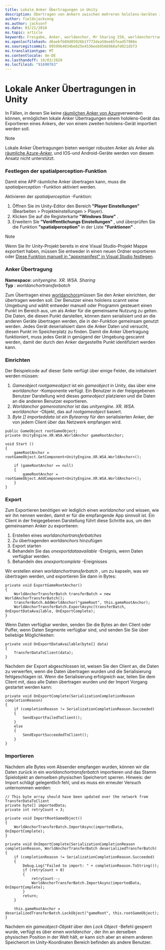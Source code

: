 ```yaml
---
title: Lokale Anker Übertragungen in Unity
description: Übertragen von Ankern zwischen mehreren hololens-Geräten in einer Unity-Anwendung.
author: fieldsjacksong
ms.author: jacksonf
ms.date: 03/21/2018
ms.topic: article
keywords: Freigabe, Anker, worldanchor, Mr Sharing 250, worldanchortransferbatch, spatialperception, Transfer, local Anchor Transfer, Anchor Export, Anchor Import
ms.openlocfilehash: d6aebfb89d05926b1f773dea58ee65fead57988e
ms.sourcegitcommit: 09599b4034be825e4536eeb9566968afd021d5f3
ms.translationtype: MT
ms.contentlocale: de-DE
ms.lasthandoff: 10/03/2020
ms.locfileid: "91690763"
---
```

# <a name="local-anchor-transfers-in-unity"></a>Lokale Anker Übertragungen in Unity

In Fällen, in denen Sie keine <a href="https://docs.microsoft.com/azure/spatial-anchors" target="_blank">räumlichen Anker von Azure</a>verwenden können, ermöglichen lokale Anker Übertragungen einem hololens-Gerät das Exportieren eines Ankers, der von einem zweiten hololens-Gerät importiert werden soll.

>[!NOTE]
>Lokale Anker Übertragungen bieten weniger robusten Anker als Anker als <a href="https://docs.microsoft.com/azure/spatial-anchors" target="_blank">räumliche Azure-Anker</a>, und IOS-und Android-Geräte werden von diesem Ansatz nicht unterstützt.

### <a name="setting-the-spatialperception-capability"></a>Festlegen der spatialperception-Funktion

Damit eine APP räumliche Anker übertragen kann, muss die *spatialperception* -Funktion aktiviert werden.

Aktivieren der *spatialperception* -Funktion:
1. Öffnen Sie im Unity-Editor den Bereich **"Player Einstellungen"** (Bearbeiten > Projekteinstellungen > Player).
2. Klicken Sie auf die Registerkarte **"Windows Store"** .
3. Erweitern Sie **"Veröffentlichungs Einstellungen"** , und überprüfen Sie die Funktion **"spatialperception"** in der Liste **"Funktionen"** .

>[!NOTE]
>Wenn Sie Ihr Unity-Projekt bereits in eine Visual Studio-Projekt Mappe exportiert haben, müssen Sie entweder in einen neuen Ordner exportieren oder [Diese Funktion manuell in "appxmanifest" in Visual Studio festlegen](local-anchor-transfers-in-directx.md#set-up-your-app-to-use-the-spatialperception-capability).

### <a name="anchor-transfer"></a>Anker Übertragung

**Namespace:** *unityengine. XR. WSA. Sharing*<br>
**Typ** : *worldanchortransferbatch*

Zum Übertragen eines [worldanchors](../develop/unity/coordinate-systems-in-unity.md)müssen Sie den Anker einrichten, der übertragen werden soll. Der Benutzer eines hololens scannt seine Umgebung und wählt entweder manuell oder Programm gesteuert einen Punkt im Bereich aus, um als Anker für die gemeinsame Nutzung zu gelten. Die Daten, die diesen Punkt darstellen, können dann serialisiert und an die anderen Geräte übertragen werden, die in der-Funktion gemeinsam genutzt werden. Jedes Gerät deserialisiert dann die Anker Daten und versucht, diesen Punkt im Speicherplatz zu finden. Damit die Anker Übertragung funktioniert, muss jedes Gerät in genügend der Umgebung gescannt werden, damit der durch den Anker dargestellte Punkt identifiziert werden kann.

### <a name="setup"></a>Einrichten

Der Beispielcode auf dieser Seite verfügt über einige Felder, die initialisiert werden müssen:
1. *Gameobject rootgameobject* ist ein *gameobject* in Unity, das über eine *worldanchor* -Komponente verfügt. Ein Benutzer in der freigegebenen Benutzer Darstellung wird dieses *gameobject* platzieren und die Daten an die anderen Benutzer exportieren.
2. *Worldanchor gamerootanchor* ist das *unityengine. XR. WSA. worldanchor* -Objekt, das auf *rootgameobject* basiert.
3. *Byte [] importeddata ist ein Bytearray* für den serialisierten Anker, der von jedem Client über das Netzwerk empfangen wird.

```
public GameObject rootGameObject;
private UnityEngine.XR.WSA.WorldAnchor gameRootAnchor;

void Start ()
{
    gameRootAnchor = rootGameObject.GetComponent<UnityEngine.XR.WSA.WorldAnchor>();

    if (gameRootAnchor == null)
    {
        gameRootAnchor = rootGameObject.AddComponent<UnityEngine.XR.WSA.WorldAnchor>();
    }
}
```

### <a name="exporting"></a>Export

Zum Exportieren benötigen wir lediglich einen *worldanchor* und wissen, wie wir ihn nennen werden, damit er für die empfangende App sinnvoll ist. Ein Client in der freigegebenen Darstellung führt diese Schritte aus, um den gemeinsamen Anker zu exportieren:
1. Erstellen eines *worldanchortransferbatches*
2. Zu übertragenden *worldanchors* hinzufügen
3. Export starten
4. Behandeln Sie das *onexportdataavailable* -Ereignis, wenn Daten verfügbar werden.
5. Behandeln des *onexportcomplete* -Ereignisses

Wir erstellen einen *worldanchortransferbatch* , um zu kapseln, was wir übertragen werden, und exportieren Sie dann in Bytes:

```
private void ExportGameRootAnchor()
{
    WorldAnchorTransferBatch transferBatch = new WorldAnchorTransferBatch();
    transferBatch.AddWorldAnchor("gameRoot", this.gameRootAnchor);
    WorldAnchorTransferBatch.ExportAsync(transferBatch, OnExportDataAvailable, OnExportComplete);
}
```

Wenn Daten verfügbar werden, senden Sie die Bytes an den Client oder Puffer, wenn Daten Segmente verfügbar sind, und senden Sie Sie über beliebige Möglichkeiten:

```
private void OnExportDataAvailable(byte[] data)
{
    TransferDataToClient(data);
}
```

Nachdem der Export abgeschlossen ist, weisen Sie den Client an, die Daten zu verwerfen, wenn die Daten übertragen wurden und die Serialisierung fehlgeschlagen ist. Wenn die Serialisierung erfolgreich war, teilen Sie dem Client mit, dass alle Daten übertragen wurden und der Import Vorgang gestartet werden kann:

```
private void OnExportComplete(SerializationCompletionReason completionReason)
{
    if (completionReason != SerializationCompletionReason.Succeeded)
    {
        SendExportFailedToClient();
    }
    else
    {
        SendExportSucceededToClient();
    }
}
```

### <a name="importing"></a>Importieren

Nachdem alle Bytes vom Absender empfangen wurden, können wir die Daten zurück in ein *worldanchortransferbatch* importieren und das Stamm Spielobjekt an demselben physischen Speicherort sperren. Hinweis: der Import schlägt gelegentlich fehl, und es muss ein erneuter Versuch unternommen werden:

```
// This byte array should have been updated over the network from TransferDataToClient
private byte[] importedData;
private int retryCount = 3;

private void ImportRootGameObject()
{
    WorldAnchorTransferBatch.ImportAsync(importedData, OnImportComplete);
}

private void OnImportComplete(SerializationCompletionReason completionReason, WorldAnchorTransferBatch deserializedTransferBatch)
{
    if (completionReason != SerializationCompletionReason.Succeeded)
    {
        Debug.Log("Failed to import: " + completionReason.ToString());
        if (retryCount > 0)
        {
            retryCount--;
            WorldAnchorTransferBatch.ImportAsync(importedData, OnImportComplete);
        }
        return;
    }

    this.gameRootAnchor = deserializedTransferBatch.LockObject("gameRoot", this.rootGameObject);
}
```

Nachdem ein *gameobject-Objekt* über den *Lock Object* -Befehl gesperrt wurde, verfügt es über einen *worldanchor* , der ihn an derselben physischen Position in der Welt hält, er kann sich aber an einem anderen Speicherort im Unity-Koordinaten Bereich befinden als andere Benutzer.

